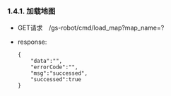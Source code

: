 ### 1.4.1. 加载地图

  - GET请求　/gs-robot/cmd/load_map?map_name=?

  - response:

    ```
    {
        "data":"",
        "errorCode":"",
        "msg":"successed",
        "successed":true
    }
    ```